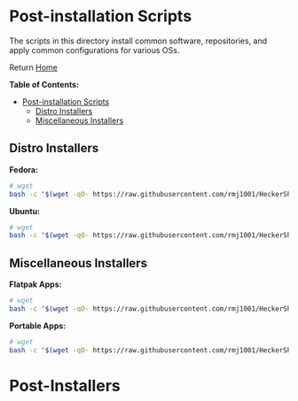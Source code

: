 <!--
##############################################
#   Author(s): RMCJ <rmichael1001@gmail.com>
#   Project: HeckerShell
#   Version: 1.0
#
#   Usage: n/a
#
#   Description: Distro post-install info
#
##############################################
-->
# Post-installation Scripts

The scripts in this directory install common software, repositories, and apply
common configurations for various OSs.

Return [Home](../../README.md)

__Table of Contents:__

- [Post-installation Scripts](#post-installation-scripts)
  - [Distro Installers](#distro-installers)
  - [Miscellaneous Installers](#miscellaneous-installers)

## Distro Installers

__Fedora:__

```bash
# wget
bash -c "$(wget -qO- https://raw.githubusercontent.com/rmj1001/HeckerShell/main/files/Postinstallers/fedora.sh)"
```

__Ubuntu:__

```bash
# wget
bash -c "$(wget -qO- https://raw.githubusercontent.com/rmj1001/HeckerShell/main/files/Postinstallers/ubuntu.sh)" 
```

## Miscellaneous Installers

__Flatpak Apps:__

```bash
# wget
bash -c "$(wget -qO- https://raw.githubusercontent.com/rmj1001/HeckerShell/main/files/Postinstallers/helpers/flatconfig.sh)"
```

__Portable Apps:__

```bash
# wget
bash -c "$(wget -qO- https://raw.githubusercontent.com/rmj1001/HeckerShell/main/files/Postinstallers/helpers/portableApps.sh)"
```
# Post-Installers
